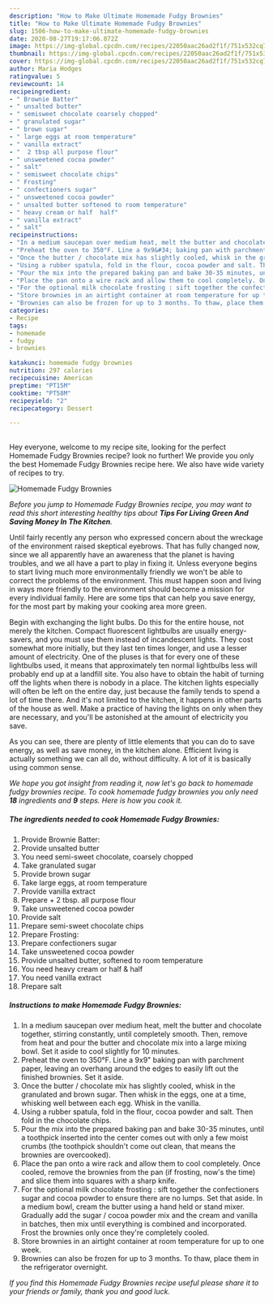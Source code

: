 ```yaml
---
description: "How to Make Ultimate Homemade Fudgy Brownies"
title: "How to Make Ultimate Homemade Fudgy Brownies"
slug: 1506-how-to-make-ultimate-homemade-fudgy-brownies
date: 2020-08-27T19:17:06.072Z
image: https://img-global.cpcdn.com/recipes/22050aac26ad2f1f/751x532cq70/homemade-fudgy-brownies-recipe-main-photo.jpg
thumbnail: https://img-global.cpcdn.com/recipes/22050aac26ad2f1f/751x532cq70/homemade-fudgy-brownies-recipe-main-photo.jpg
cover: https://img-global.cpcdn.com/recipes/22050aac26ad2f1f/751x532cq70/homemade-fudgy-brownies-recipe-main-photo.jpg
author: Maria Hodges
ratingvalue: 5
reviewcount: 14
recipeingredient:
- " Brownie Batter"
- " unsalted butter"
- " semisweet chocolate coarsely chopped"
- " granulated sugar"
- " brown sugar"
- " large eggs at room temperature"
- " vanilla extract"
- "  2 tbsp all purpose flour"
- " unsweetened cocoa powder"
- " salt"
- " semisweet chocolate chips"
- " Frosting"
- " confectioners sugar"
- " unsweetened cocoa powder"
- " unsalted butter softened to room temperature"
- " heavy cream or half  half"
- " vanilla extract"
- " salt"
recipeinstructions:
- "In a medium saucepan over medium heat, melt the butter and chocolate together, stirring constantly, until completely smooth. Then, remove from heat and pour the butter and chocolate mix into a large mixing bowl. Set it aside to cool slightly for 10 minutes."
- "Preheat the oven to 350°F. Line a 9x9&#34; baking pan with parchment paper, leaving an overhang around the edges to easily lift out the finished brownies. Set it aside."
- "Once the butter / chocolate mix has slightly cooled, whisk in the granulated and brown sugar. Then whisk in the eggs, one at a time, whisking well between each egg. Whisk in the vanilla."
- "Using a rubber spatula, fold in the flour, cocoa powder and salt. Then fold in the chocolate chips."
- "Pour the mix into the prepared baking pan and bake 30-35 minutes, until a toothpick inserted into the center comes out with only a few moist crumbs (the toothpick shouldn&#39;t come out clean, that means the brownies are overcooked)."
- "Place the pan onto a wire rack and allow them to cool completely. Once cooled, remove the brownies from the pan (if frosting, now&#39;s the time) and slice them into squares with a sharp knife."
- "For the optional milk chocolate frosting : sift together the confectioners sugar and cocoa powder to ensure there are no lumps. Set that aside. In a medium bowl, cream the butter using a hand held or stand mixer. Gradually add the sugar / cocoa powder mix and the cream and vanilla in batches, then mix until everything is combined and incorporated. Frost the brownies only once they&#39;re completely cooled."
- "Store brownies in an airtight container at room temperature for up to one week."
- "Brownies can also be frozen for up to 3 months. To thaw, place them in the refrigerator overnight."
categories:
- Recipe
tags:
- homemade
- fudgy
- brownies

katakunci: homemade fudgy brownies 
nutrition: 297 calories
recipecuisine: American
preptime: "PT15M"
cooktime: "PT58M"
recipeyield: "2"
recipecategory: Dessert

---
```

<br>
Hey everyone, welcome to my recipe site, looking for the perfect Homemade Fudgy Brownies recipe? look no further! We provide you only the best Homemade Fudgy Brownies recipe here. We also have wide variety of recipes to try.
<br>


![Homemade Fudgy Brownies](https://img-global.cpcdn.com/recipes/22050aac26ad2f1f/751x532cq70/homemade-fudgy-brownies-recipe-main-photo.jpg)

<i>Before you jump to Homemade Fudgy Brownies recipe, you may want to read this short interesting healthy tips about 
<strong>Tips For Living Green And Saving Money In The Kitchen</strong>.</i>
</br>

Until fairly recently any person who expressed concern about the wreckage of the environment raised skeptical eyebrows. That has fully changed now, since we all apparently have an awareness that the planet is having troubles, and we all have a part to play in fixing it. Unless everyone begins to start living much more environmentally friendly we won't be able to correct the problems of the environment. This must happen soon and living in ways more friendly to the environment should become a mission for every individual family. Here are some tips that can help you save energy, for the most part by making your cooking area more green.

Begin with exchanging the light bulbs. Do this for the entire house, not merely the kitchen. Compact fluorescent lightbulbs are usually energy-savers, and you must use them instead of incandescent lights. They cost somewhat more initially, but they last ten times longer, and use a lesser amount of electricity. One of the pluses is that for every one of these lightbulbs used, it means that approximately ten normal lightbulbs less will probably end up at a landfill site. You also have to obtain the habit of turning off the lights when there is nobody in a place. The kitchen lights especially will often be left on the entire day, just because the family tends to spend a lot of time there. And it's not limited to the kitchen, it happens in other parts of the house as well. Make a practice of having the lights on only when they are necessary, and you'll be astonished at the amount of electricity you save.

As you can see, there are plenty of little elements that you can do to save energy, as well as save money, in the kitchen alone. Efficient living is actually something we can all do, without difficulty. A lot of it is basically using common sense.


<i>We hope you got insight from reading it, now let's go back to homemade fudgy brownies recipe. To cook homemade fudgy brownies you only need <strong>18</strong> ingredients and <strong>9</strong> steps. Here is how you cook it.
</i>

##### The ingredients needed to cook Homemade Fudgy Brownies:

1. Provide  Brownie Batter:
1. Provide  unsalted butter
1. You need  semi-sweet chocolate, coarsely chopped
1. Take  granulated sugar
1. Provide  brown sugar
1. Take  large eggs, at room temperature
1. Provide  vanilla extract
1. Prepare  + 2 tbsp. all purpose flour
1. Take  unsweetened cocoa powder
1. Provide  salt
1. Prepare  semi-sweet chocolate chips
1. Prepare  Frosting:
1. Prepare  confectioners sugar
1. Take  unsweetened cocoa powder
1. Provide  unsalted butter, softened to room temperature
1. You need  heavy cream or half &amp; half
1. You need  vanilla extract
1. Prepare  salt


##### Instructions to make Homemade Fudgy Brownies:

1. In a medium saucepan over medium heat, melt the butter and chocolate together, stirring constantly, until completely smooth. Then, remove from heat and pour the butter and chocolate mix into a large mixing bowl. Set it aside to cool slightly for 10 minutes.
1. Preheat the oven to 350°F. Line a 9x9&#34; baking pan with parchment paper, leaving an overhang around the edges to easily lift out the finished brownies. Set it aside.
1. Once the butter / chocolate mix has slightly cooled, whisk in the granulated and brown sugar. Then whisk in the eggs, one at a time, whisking well between each egg. Whisk in the vanilla.
1. Using a rubber spatula, fold in the flour, cocoa powder and salt. Then fold in the chocolate chips.
1. Pour the mix into the prepared baking pan and bake 30-35 minutes, until a toothpick inserted into the center comes out with only a few moist crumbs (the toothpick shouldn&#39;t come out clean, that means the brownies are overcooked).
1. Place the pan onto a wire rack and allow them to cool completely. Once cooled, remove the brownies from the pan (if frosting, now&#39;s the time) and slice them into squares with a sharp knife.
1. For the optional milk chocolate frosting : sift together the confectioners sugar and cocoa powder to ensure there are no lumps. Set that aside. In a medium bowl, cream the butter using a hand held or stand mixer. Gradually add the sugar / cocoa powder mix and the cream and vanilla in batches, then mix until everything is combined and incorporated. Frost the brownies only once they&#39;re completely cooled.
1. Store brownies in an airtight container at room temperature for up to one week.
1. Brownies can also be frozen for up to 3 months. To thaw, place them in the refrigerator overnight.


<i>If you find this Homemade Fudgy Brownies recipe useful please share it to your friends or family, thank you and good luck.</i>
